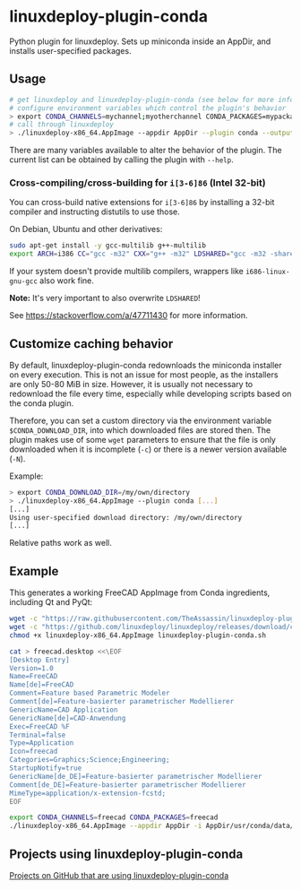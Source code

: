 # linuxdeploy-plugin-conda

Python plugin for linuxdeploy. Sets up miniconda inside an AppDir, and installs user-specified packages.


## Usage

```bash
# get linuxdeploy and linuxdeploy-plugin-conda (see below for more information)
# configure environment variables which control the plugin's behavior
> export CONDA_CHANNELS=mychannel;myotherchannel CONDA_PACKAGES=mypackage;myotherpackage
# call through linuxdeploy
> ./linuxdeploy-x86_64.AppImage --appdir AppDir --plugin conda --output appimage --icon mypackage.png --desktop-file mypackage.desktop
```

There are many variables available to alter the behavior of the plugin. The current list can be obtained by calling the plugin with `--help`.


### Cross-compiling/cross-building for `i[3-6]86` (Intel 32-bit)

You can cross-build native extensions for `i[3-6]86` by installing a 32-bit compiler and instructing distutils to use those.

On Debian, Ubuntu and other derivatives:

```sh
sudo apt-get install -y gcc-multilib g++-multilib
export ARCH=i386 CC="gcc -m32" CXX="g++ -m32" LDSHARED="gcc -m32 -shared -pthread"
```

If your system doesn't provide multilib compilers, wrappers like `i686-linux-gnu-gcc` also work fine.

**Note:** It's very important to also overwrite `LDSHARED`!

See https://stackoverflow.com/a/47711430 for more information.


## Customize caching behavior

By default, linuxdeploy-plugin-conda redownloads the miniconda installer on every execution. This is not an issue for most people, as the installers are only 50-80 MiB in size. However, it is usually not necessary to redownload the file every time, especially while developing scripts based on the conda plugin.

Therefore, you can set a custom directory via the environment variable `$CONDA_DOWNLOAD_DIR`, into which downloaded files are stored then. The plugin makes use of some `wget` parameters to ensure that the file is only downloaded when it is incomplete (`-c`) or there is a newer version available (`-N`).

Example:

```bash
> export CONDA_DOWNLOAD_DIR=/my/own/directory
> ./linuxdeploy-x86_64.AppImage --plugin conda [...]
[...]
Using user-specified download directory: /my/own/directory
[...]
```

Relative paths work as well.



## Example

This generates a working FreeCAD AppImage from Conda ingredients, including Qt and PyQt:

```bash
wget -c "https://raw.githubusercontent.com/TheAssassin/linuxdeploy-plugin-conda/master/linuxdeploy-plugin-conda.sh"
wget -c "https://github.com/linuxdeploy/linuxdeploy/releases/download/continuous/linuxdeploy-x86_64.AppImage"
chmod +x linuxdeploy-x86_64.AppImage linuxdeploy-plugin-conda.sh

cat > freecad.desktop <<\EOF
[Desktop Entry]
Version=1.0
Name=FreeCAD
Name[de]=FreeCAD
Comment=Feature based Parametric Modeler
Comment[de]=Feature-basierter parametrischer Modellierer
GenericName=CAD Application
GenericName[de]=CAD-Anwendung
Exec=FreeCAD %F
Terminal=false
Type=Application
Icon=freecad
Categories=Graphics;Science;Engineering;
StartupNotify=true
GenericName[de_DE]=Feature-basierter parametrischer Modellierer
Comment[de_DE]=Feature-basierter parametrischer Modellierer
MimeType=application/x-extension-fcstd;
EOF

export CONDA_CHANNELS=freecad CONDA_PACKAGES=freecad
./linuxdeploy-x86_64.AppImage --appdir AppDir -i AppDir/usr/conda/data/Mod/Start/StartPage/freecad.png -d freecad.desktop --plugin conda --output appimage
```

## Projects using linuxdeploy-plugin-conda

[Projects on GitHub that are using linuxdeploy-plugin-conda](https://github.com/search?l=Shell&q=linuxdeploy-plugin-conda&type=Code)
